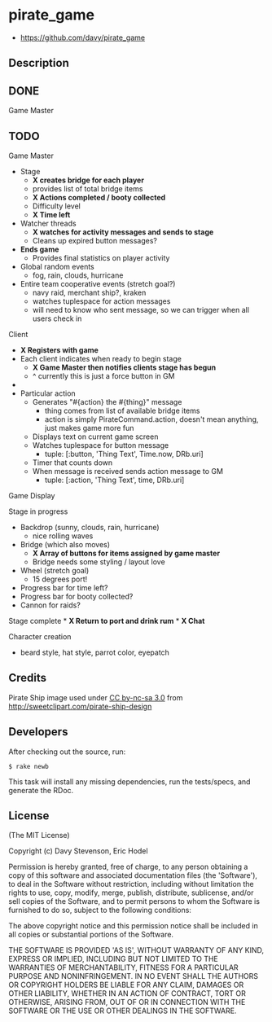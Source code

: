 # pirate_game

* https://github.com/davy/pirate_game

## Description

## DONE
Game Master



## TODO

Game Master
 * Stage
   * **X creates bridge for each player**
   * provides list of total bridge items
   * **X Actions completed / booty collected**
   * Difficulty level
   * **X Time left**
 * Watcher threads
   * **X watches for activity messages and sends to stage**
   * Cleans up expired button messages?
 * **Ends game**
   * Provides final statistics on player activity
 * Global random events
   * fog, rain, clouds, hurricane
 * Entire team cooperative events (stretch goal?)
   * navy raid, merchant ship?, kraken
   * watches tuplespace for action messages
   * will need to know who sent message, so we can trigger when all users check in

Client

 * **X Registers with game**
 * Each client indicates when ready to begin stage
   * **X Game Master then notifies clients stage has begun**
   * ^ currently this is just a force button in GM
 * 
 * Particular action
    * Generates "#{action} the #{thing}" message
      * thing comes from list of available bridge items
      * action is simply PirateCommand.action, doesn't mean anything, just makes game more fun
    * Displays text on current game screen
    * Watches tuplespace for button message
        * tuple: [:button, 'Thing Text', Time.now, DRb.uri]
    * Timer that counts down
    * When message is received sends action message to GM
        * tuple: [:action, 'Thing Text', time, DRb.uri] 

Game Display

Stage in progress
 * Backdrop (sunny, clouds, rain, hurricane)
    * nice rolling waves
 * Bridge (which also moves)
    * **X Array of buttons for items assigned by game master**
    * Bridge needs some styling / layout love
 * Wheel (stretch goal)
    * 15 degrees port!
 * Progress bar for time left?
 * Progress bar for booty collected?
 * Cannon for raids?
 
 Stage complete
    * **X Return to port and drink rum**
    * **X Chat**

Character creation
 * beard style, hat style, parrot color, eyepatch


## Credits

Pirate Ship image used under [CC by-nc-sa
3.0](http://creativecommons.org/licenses/by-nc-sa/3.0/) from
http://sweetclipart.com/pirate-ship-design

## Developers

After checking out the source, run:

    $ rake newb

This task will install any missing dependencies, run the tests/specs,
and generate the RDoc.

## License

(The MIT License)

Copyright (c) Davy Stevenson, Eric Hodel

Permission is hereby granted, free of charge, to any person obtaining
a copy of this software and associated documentation files (the
'Software'), to deal in the Software without restriction, including
without limitation the rights to use, copy, modify, merge, publish,
distribute, sublicense, and/or sell copies of the Software, and to
permit persons to whom the Software is furnished to do so, subject to
the following conditions:

The above copyright notice and this permission notice shall be
included in all copies or substantial portions of the Software.

THE SOFTWARE IS PROVIDED 'AS IS', WITHOUT WARRANTY OF ANY KIND,
EXPRESS OR IMPLIED, INCLUDING BUT NOT LIMITED TO THE WARRANTIES OF
MERCHANTABILITY, FITNESS FOR A PARTICULAR PURPOSE AND NONINFRINGEMENT.
IN NO EVENT SHALL THE AUTHORS OR COPYRIGHT HOLDERS BE LIABLE FOR ANY
CLAIM, DAMAGES OR OTHER LIABILITY, WHETHER IN AN ACTION OF CONTRACT,
TORT OR OTHERWISE, ARISING FROM, OUT OF OR IN CONNECTION WITH THE
SOFTWARE OR THE USE OR OTHER DEALINGS IN THE SOFTWARE.

